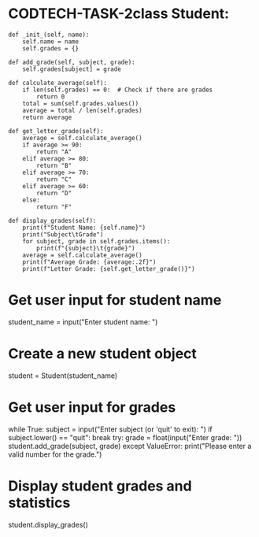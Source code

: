 # CODTECH-TASK-2class Student:
    def _init_(self, name):
        self.name = name
        self.grades = {}

    def add_grade(self, subject, grade):
        self.grades[subject] = grade

    def calculate_average(self):
        if len(self.grades) == 0:  # Check if there are grades
            return 0
        total = sum(self.grades.values())
        average = total / len(self.grades)
        return average

    def get_letter_grade(self):
        average = self.calculate_average()
        if average >= 90:
            return "A"
        elif average >= 80:
            return "B"
        elif average >= 70:
            return "C"
        elif average >= 60:
            return "D"
        else:
            return "F"

    def display_grades(self):
        print(f"Student Name: {self.name}")
        print("Subject\tGrade")
        for subject, grade in self.grades.items():
            print(f"{subject}\t{grade}")
        average = self.calculate_average()
        print(f"Average Grade: {average:.2f}")
        print(f"Letter Grade: {self.get_letter_grade()}")

# Get user input for student name
student_name = input("Enter student name: ")

# Create a new student object
student = Student(student_name)

# Get user input for grades
while True:
    subject = input("Enter subject (or 'quit' to exit): ")
    if subject.lower() == "quit":
        break
    try:
        grade = float(input("Enter grade: "))
        student.add_grade(subject, grade)
    except ValueError:
        print("Please enter a valid number for the grade.")

# Display student grades and statistics
student.display_grades()
